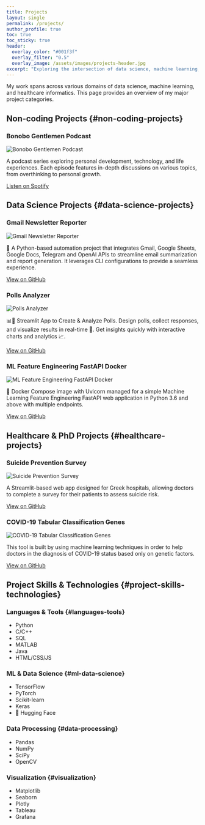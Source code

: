 ```yaml
---
title: Projects
layout: single
permalink: /projects/
author_profile: true
toc: true
toc_sticky: true
header:
  overlay_color: "#001f3f"
  overlay_filter: "0.5"
  overlay_image: /assets/images/projects-header.jpg
excerpt: "Exploring the intersection of data science, machine learning, and healthcare"
---
```


<div class="projects-intro">
  <p>My work spans across various domains of data science, machine learning, and healthcare informatics. This page provides an overview of my major project categories.</p>
</div>

## Non-coding Projects {#non-coding-projects}

<div class="project-card" id="bonobo-gentlemen">
  <h3>Bonobo Gentlemen Podcast</h3>
  <div class="project-content">
    <img src="../assets/images/projects/bonobo-gentlemen.png" alt="Bonobo Gentlemen Podcast" class="project-image">
    <div class="project-details">
      <p>A podcast series exploring personal development, technology, and life experiences. Each episode features in-depth discussions on various topics, from overthinking to personal growth.</p>
      <div class="project-links">
        <a href="https://open.spotify.com/episode/6A4DSZ3T7MX6pTnh0XDlau" class="btn btn--primary" target="_blank">Listen on Spotify</a>
      </div>
    </div>
  </div>
</div>

## Data Science Projects {#data-science-projects}

<div class="project-card" id="gmail-reporter">
  <h3>Gmail Newsletter Reporter</h3>
  <div class="project-content">
    <img src="../assets/images/projects/gmail-reporter.png" alt="Gmail Newsletter Reporter" class="project-image">
    <br>
    <div class="project-details">
      <p>📧 A Python-based automation project that integrates Gmail, Google Sheets, Google Docs, Telegram and OpenAI APIs to streamline email summarization and report generation. It leverages CLI configurations to provide a seamless experience.</p>
      <div class="project-links">
        <a href="https://github.com/jimmyg1997/gmail-newsletter-reporter" class="btn btn--primary" target="_blank">View on GitHub</a>
      </div>
    </div>
  </div>
</div>

<div class="project-card" id="polls-analyzer">
  <h3>Polls Analyzer</h3>
  <div class="project-content">
    <img src="../assets/images/projects/polls-analyzer.png" alt="Polls Analyzer" class="project-image">
    <div class="project-details">
      <p>📊💬 Streamlit App to Create & Analyze Polls. Design polls, collect responses, and visualize results in real-time 🚀. Get insights quickly with interactive charts and analytics 📈.</p>
      <div class="project-links">
        <a href="https://github.com/jimmyg1997/polls-analyzer" class="btn btn--primary" target="_blank">View on GitHub</a>
      </div>
    </div>
  </div>
</div>

<div class="project-card" id="ml-feature-engineering">
  <h3>ML Feature Engineering FastAPI Docker</h3>
  <div class="project-content">
    <img src="../assets/images/projects/ml-feature-engineering.png" alt="ML Feature Engineering FastAPI Docker" class="project-image">
    <div class="project-details">
      <p>🤖 Docker Compose image with Uvicorn managed for a simple Machine Learning Feature Engineering FastAPI web application in Python 3.6 and above with multiple endpoints.</p>
      <div class="project-links">
        <a href="https://github.com/jimmyg1997/ml-feature-engineering-fastapi-docker" class="btn btn--primary" target="_blank">View on GitHub</a>
      </div>
    </div>
  </div>
</div>

## Healthcare & PhD Projects {#healthcare-projects}

<div class="project-card" id="suicide-prevention">
  <h3>Suicide Prevention Survey</h3>
  <div class="project-content">
    <img src="../assets/images/projects/suicide-prevention.png" alt="Suicide Prevention Survey" class="project-image">
    <div class="project-details">
      <p>A Streamlit-based web app designed for Greek hospitals, allowing doctors to complete a survey for their patients to assess suicide risk.</p>
      <div class="project-links">
        <a href="https://github.com/jimmyg1997/suicide-prevention-survey" class="btn btn--primary" target="_blank">View on GitHub</a>
      </div>
    </div>
  </div>
</div>

<div class="project-card" id="covid-classification">
  <h3>COVID-19 Tabular Classification Genes</h3>
  <div class="project-content">
    <img src="../assets/images/projects/covid-classification.png" alt="COVID-19 Tabular Classification Genes" class="project-image">
    <div class="project-details">
      <p>This tool is built by using machine learning techniques in order to help doctors in the diagnosis of COVID-19 status based only on genetic factors.</p>
      <div class="project-links">
        <a href="https://github.com/jimmyg1997/COVID-19-Tabular-Classification-Genes" class="btn btn--primary" target="_blank">View on GitHub</a>
      </div>
    </div>
  </div>
</div>

## Project Skills & Technologies {#project-skills-technologies}

### Languages & Tools {#languages-tools}
* Python
* C/C++
* SQL
* MATLAB
* Java
* HTML/CSS/JS

### ML & Data Science {#ml-data-science}
* TensorFlow
* PyTorch
* Scikit-learn
* Keras
* 🤗 Hugging Face

### Data Processing {#data-processing}
* Pandas
* NumPy
* SciPy
* OpenCV

### Visualization {#visualization}
* Matplotlib
* Seaborn
* Plotly
* Tableau
* Grafana 